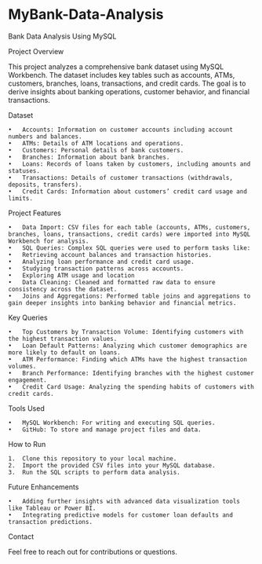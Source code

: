 # MyBank-Data-Analysis
Bank Data Analysis Using MySQL

Project Overview

This project analyzes a comprehensive bank dataset using MySQL Workbench. The dataset includes key tables such as accounts, ATMs, customers, branches, loans, transactions, and credit cards. The goal is to derive insights about banking operations, customer behavior, and financial transactions.

Dataset

	•	Accounts: Information on customer accounts including account numbers and balances.
	•	ATMs: Details of ATM locations and operations.
	•	Customers: Personal details of bank customers.
	•	Branches: Information about bank branches.
	•	Loans: Records of loans taken by customers, including amounts and statuses.
	•	Transactions: Details of customer transactions (withdrawals, deposits, transfers).
	•	Credit Cards: Information about customers’ credit card usage and limits.

Project Features

	•	Data Import: CSV files for each table (accounts, ATMs, customers, branches, loans, transactions, credit cards) were imported into MySQL Workbench for analysis.
	•	SQL Queries: Complex SQL queries were used to perform tasks like:
	•	Retrieving account balances and transaction histories.
	•	Analyzing loan performance and credit card usage.
	•	Studying transaction patterns across accounts.
	•	Exploring ATM usage and location
	•	Data Cleaning: Cleaned and formatted raw data to ensure consistency across the dataset.
	•	Joins and Aggregations: Performed table joins and aggregations to gain deeper insights into banking behavior and financial metrics.

Key Queries

	•	Top Customers by Transaction Volume: Identifying customers with the highest transaction values.
	•	Loan Default Patterns: Analyzing which customer demographics are more likely to default on loans.
	•	ATM Performance: Finding which ATMs have the highest transaction volumes.
	•	Branch Performance: Identifying branches with the highest customer engagement.
	•	Credit Card Usage: Analyzing the spending habits of customers with credit cards.

Tools Used

	•	MySQL Workbench: For writing and executing SQL queries.
	•	GitHub: To store and manage project files and data.

How to Run

	1.	Clone this repository to your local machine.
	2.	Import the provided CSV files into your MySQL database.
	3.	Run the SQL scripts to perform data analysis.

Future Enhancements

	•	Adding further insights with advanced data visualization tools like Tableau or Power BI.
	•	Integrating predictive models for customer loan defaults and transaction predictions.

Contact

Feel free to reach out for contributions or questions.
